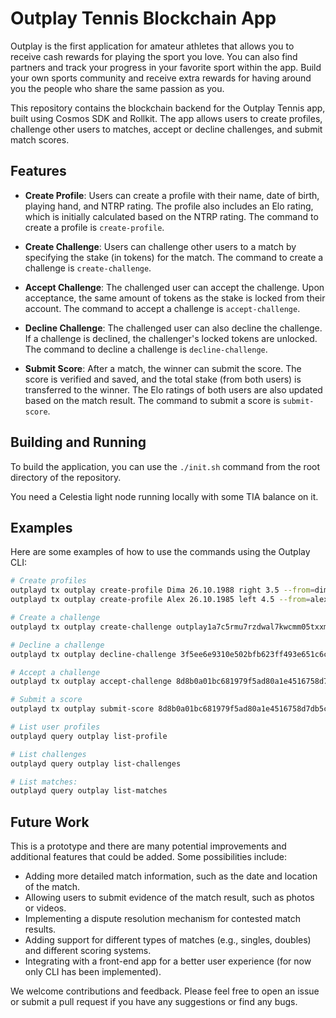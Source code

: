 # Outplay Tennis Blockchain App

Outplay is the first application for amateur athletes that allows you to receive cash rewards for playing the sport you love. You can also find partners and track your progress in your favorite sport within the app. Build your own sports community and receive extra rewards for having around you the people who share the same passion as you.

This repository contains the blockchain backend for the Outplay Tennis app, built using Cosmos SDK and Rollkit. The app allows users to create profiles, challenge other users to matches, accept or decline challenges, and submit match scores.

## Features

- **Create Profile**: Users can create a profile with their name, date of birth, playing hand, and NTRP rating. The profile also includes an Elo rating, which is initially calculated based on the NTRP rating. The command to create a profile is `create-profile`.

- **Create Challenge**: Users can challenge other users to a match by specifying the stake (in tokens) for the match. The command to create a challenge is `create-challenge`.

- **Accept Challenge**: The challenged user can accept the challenge. Upon acceptance, the same amount of tokens as the stake is locked from their account. The command to accept a challenge is `accept-challenge`.

- **Decline Challenge**: The challenged user can also decline the challenge. If a challenge is declined, the challenger's locked tokens are unlocked. The command to decline a challenge is `decline-challenge`.

- **Submit Score**: After a match, the winner can submit the score. The score is verified and saved, and the total stake (from both users) is transferred to the winner. The Elo ratings of both users are also updated based on the match result. The command to submit a score is `submit-score`.

## Building and Running

To build the application, you can use the `./init.sh` command from the root directory of the repository.

You need a Celestia light node running locally with some TIA balance on it.

## Examples

Here are some examples of how to use the commands using the Outplay CLI:

```bash
# Create profiles
outplayd tx outplay create-profile Dima 26.10.1988 right 3.5 --from=dima --keyring-backend test
outplayd tx outplay create-profile Alex 26.10.1985 left 4.5 --from=alex --keyring-backend test

# Create a challenge
outplayd tx outplay create-challenge outplay1a7c5rmu7rzdwal7kwcmm05txxm0fq30d8rz8ju 80000 --from=alex --keyring-backend test

# Decline a challenge
outplayd tx outplay decline-challenge 3f5ee6e9310e502bfb623ff493e651c6ca9ac691c36740f0552b2cdbd5ff9791 --from=dima --keyring-backend test

# Accept a challenge
outplayd tx outplay accept-challenge 8d8b0a01bc681979f5ad80a1e4516758d7db5cf93e61b6f3bc15d5e4b30bae9f --from=dima --keyring-backend test

# Submit a score
outplayd tx outplay submit-score 8d8b0a01bc681979f5ad80a1e4516758d7db5cf93e61b6f3bc15d5e4b30bae9f "1:6,7:6,1:6" --from=dima --keyring-backend test

# List user profiles
outplayd query outplay list-profile 

# List challenges
outplayd query outplay list-challenges

# List matches:
outplayd query outplay list-matches
```

## Future Work
This is a prototype and there are many potential improvements and additional features that could be added. Some possibilities include:

- Adding more detailed match information, such as the date and location of the match.
- Allowing users to submit evidence of the match result, such as photos or videos.
- Implementing a dispute resolution mechanism for contested match results.
- Adding support for different types of matches (e.g., singles, doubles) and different scoring systems.
- Integrating with a front-end app for a better user experience (for now only CLI has been implemented).

We welcome contributions and feedback. Please feel free to open an issue or submit a pull request if you have any suggestions or find any bugs.
